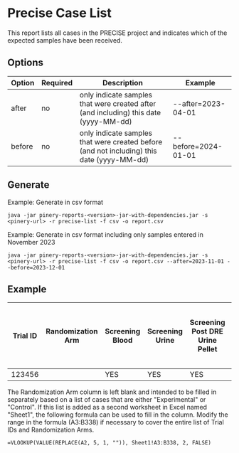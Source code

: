 # Precise Case List

This report lists all cases in the PRECISE project and indicates which of the expected samples have
been received.


## Options

| Option | Required | Description | Example |
|--------|----------|-------------|---------|
| after | no | only indicate samples that were created after (and including) this date (yyyy-MM-dd) | --after=2023-04-01 |
| before | no | only indicate samples that were created before (and not including) this date (yyyy-MM-dd) | --before=2024-01-01 |


## Generate

Example: Generate in csv format

```
java -jar pinery-reports-<version>-jar-with-dependencies.jar -s <pinery-url> -r precise-list -f csv -o report.csv
```

Example: Generate in csv format including only samples entered in November 2023

```
java -jar pinery-reports-<version>-jar-with-dependencies.jar -s <pinery-url> -r precise-list -f csv -o report.csv --after=2023-11-01 --before=2023-12-01
```


## Example

| Trial ID | Randomization Arm | Screening Blood | Screening Urine | Screening Post DRE Urine Pellet | 6 Month Follow Up Blood | 1 Year Follow Up Blood | 1 Year Follow Up Urine | 1 Year Follow Up Post DRE Urine Pellet | 18 Month Follow Up Blood | 2 Year Follow Up Blood | 2 Year Follow Up Urine | 2 Year Follow Up Post DRE Urine Pellet | 4 Year Follow Up Blood | 5 Year Follow Up Blood | 6 Year Follow Up Blood | Bx Tissue | Rp Tissue |
|---|---|---|---|---|---|---|---|---|---|---|---|---|---|---|---|---|---|
| 123456 |  | YES | YES | YES | YES | YES | NO | NO | YES | YES | YES | YES | NO | NO | NO | NO | NO |

The Randomization Arm column is left blank and intended to be filled in separately based on a list
of cases that are either "Experimental" or "Control". If this list is added as a second worksheet in
Excel named "Sheet1", the following formula can be used to fill in the column. Modify the range in
the formula (A3:B338) if necessary to cover the entire list of Trial IDs and Randomization Arms.

```
=VLOOKUP(VALUE(REPLACE(A2, 5, 1, "")), Sheet1!A3:B338, 2, FALSE)
```
